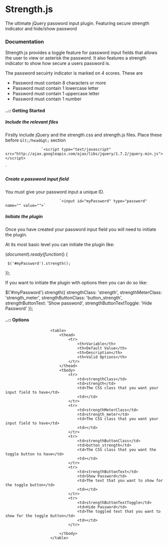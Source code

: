 Strength.js
===========

The ultimate jQuery password input plugin. Featuring secure strength indicator and hide/show password

### Documentation

Strength.js provides a toggle feature for password input fields that allows the user to view or asterisk the password. It also features a strength indicator to show how secure a users password is.

The password secuirty indicator is marked on 4 scores. These are

*   Password must contain 8 characters or more
*   Password must contain 1 lowercase letter
*   Password must contain 1 uppercase letter
*   Password must contain 1 number

#### ..:: Getting Started

##### Include the relevant files

Firstly include jQuery and the strength.css and strength.js files. Place these before `&lt;/head&gt;` section

  					`<script type="text/javascript" src="http://ajax.googleapis.com/ajax/libs/jquery/1.7.2/jquery.min.js"></script>
<script type="text/javascript" src="strength.js"></script>
<script type="text/javascript" src="js.js"></script>`
					

##### Create a password input field

You must give your password input a unique ID.

							`<input id="myPassword" type="password" name="" value="">`

##### Initiate the plugin

Once you have created your password input field you will need to initiate the plugin.

At its most basic level you can initiate the plugin like:

						
$(document).ready(function ($) {

     $('#myPassword').strength();

});
					

If you want to initiate the plugin with options then you can do so like:

								
$('#myPassword').strength({
            strengthClass: 'strength',
            strengthMeterClass: 'strength_meter',
            strengthButtonClass: 'button_strength',
            strengthButtonText: 'Show password',
            strengthButtonTextToggle: 'Hide Password'
        });		

#### ..:: Options

						<table>
							<thead>
								<tr>
									<th>Variable</th>
									<th>Default Value</th>
									<th>Description</th>
									<th>Valid Options</th>
								</tr>
							</thead>
							<tbody>
								<tr>
									<td>strengthClass</td>
									<td>strength</td>
									<td>The CSS class that you want your input field to have</td>
									<td></td>
								</tr>
								<tr>
									<td>strengthMeterClass</td>
									<td>strength_meter</td>
									<td>The CSS class that you want your input field to have</td>
									<td></td>
								</tr>
								<tr>
									<td>strengthButtonClass</td>
									<td>button_strength</td>
									<td>The CSS class that you want the toggle button to have</td>
									<td></td>
								</tr>
								<tr>
									<td>strengthButtonText</td>
									<td>Show Password</td>
									<td>The text that you want to show for the toggle button</td>
									<td></td>
								</tr>
								<tr>
									<td>strengthButtonTextToggle</td>
									<td>Hide Password</td>
									<td>The toggled text that you want to show for the toggle button</td>
									<td></td>
								</tr>

							</tbody>
						</table>
